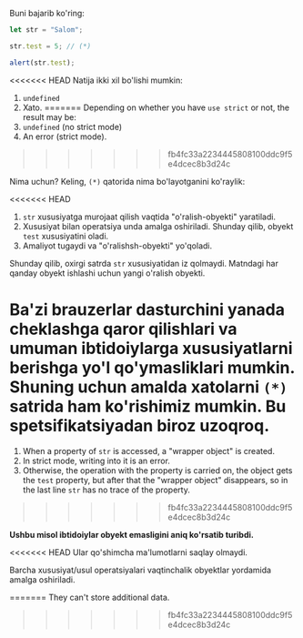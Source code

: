 
Buni bajarib ko'ring:

```js run
let str = "Salom";

str.test = 5; // (*)

alert(str.test);
```

<<<<<<< HEAD
Natija ikki xil bo'lishi mumkin:
1. `undefined`
2. Xato.
=======
Depending on whether you have `use strict` or not, the result may be:
1. `undefined` (no strict mode)
2. An error (strict mode).
>>>>>>> fb4fc33a2234445808100ddc9f5e4dcec8b3d24c

Nima uchun? Keling, `(*)` qatorida nima bo'layotganini ko'raylik:

<<<<<<< HEAD
1. `str` xususiyatga murojaat qilish vaqtida "o'ralish-obyekti" yaratiladi.
2. Xususiyat bilan operatsiya unda amalga oshiriladi. Shunday qilib, obyekt `test` xususiyatini oladi.
3. Amaliyot tugaydi va "o'ralishsh-obyekti" yo'qoladi.

Shunday qilib, oxirgi satrda `str` xususiyatidan iz qolmaydi. Matndagi har qanday obyekt ishlashi uchun yangi o'ralish obyekti.

Ba'zi brauzerlar dasturchini yanada cheklashga qaror qilishlari va umuman ibtidoiylarga xususiyatlarni berishga yo'l qo'ymasliklari mumkin. Shuning uchun amalda xatolarni `(*)` satrida ham ko'rishimiz mumkin. Bu spetsifikatsiyadan biroz uzoqroq.
=======
1. When a property of `str` is accessed, a "wrapper object" is created.
2. In strict mode, writing into it is an error.
3. Otherwise, the operation with the property is carried on, the object gets the `test` property, but after that the "wrapper object" disappears, so in the last line `str` has no trace of the property.
>>>>>>> fb4fc33a2234445808100ddc9f5e4dcec8b3d24c

**Ushbu misol ibtidoiylar obyekt emasligini aniq ko'rsatib turibdi.**

<<<<<<< HEAD
Ular qo'shimcha ma'lumotlarni saqlay olmaydi.

Barcha xususiyat/usul operatsiyalari vaqtinchalik obyektlar yordamida amalga oshiriladi.

=======
They can't store additional data.
>>>>>>> fb4fc33a2234445808100ddc9f5e4dcec8b3d24c
